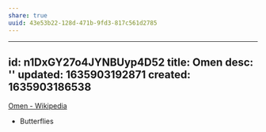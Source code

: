 ```yaml
---
share: true
uuid: 43e53b22-128d-471b-9fd3-817c561d2785
---
```

---
id: n1DxGY27o4JYNBUyp4D52
title: Omen
desc: ''
updated: 1635903192871
created: 1635903186538
---

[Omen - Wikipedia](https://en.wikipedia.org/wiki/Omen)

* Butterflies
